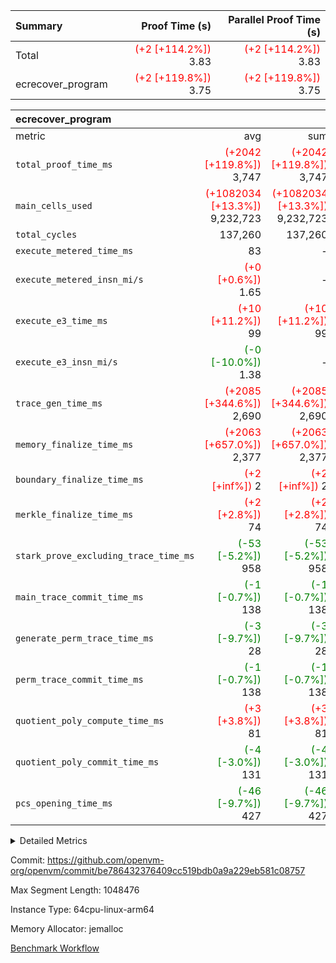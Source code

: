 | Summary | Proof Time (s) | Parallel Proof Time (s) |
|:---|---:|---:|
| Total | <span style='color: red'>(+2 [+114.2%])</span> 3.83 | <span style='color: red'>(+2 [+114.2%])</span> 3.83 |
| ecrecover_program | <span style='color: red'>(+2 [+119.8%])</span> 3.75 | <span style='color: red'>(+2 [+119.8%])</span> 3.75 |


| ecrecover_program |||||
|:---|---:|---:|---:|---:|
|metric|avg|sum|max|min|
| `total_proof_time_ms ` | <span style='color: red'>(+2042 [+119.8%])</span> 3,747 | <span style='color: red'>(+2042 [+119.8%])</span> 3,747 | <span style='color: red'>(+2042 [+119.8%])</span> 3,747 | <span style='color: red'>(+2042 [+119.8%])</span> 3,747 |
| `main_cells_used     ` | <span style='color: red'>(+1082034 [+13.3%])</span> 9,232,723 | <span style='color: red'>(+1082034 [+13.3%])</span> 9,232,723 | <span style='color: red'>(+1082034 [+13.3%])</span> 9,232,723 | <span style='color: red'>(+1082034 [+13.3%])</span> 9,232,723 |
| `total_cycles        ` |  137,260 |  137,260 |  137,260 |  137,260 |
| `execute_metered_time_ms` |  83 | -          | -          | -          |
| `execute_metered_insn_mi/s` | <span style='color: red'>(+0 [+0.6%])</span> 1.65 | -          | -          | -          |
| `execute_e3_time_ms  ` | <span style='color: red'>(+10 [+11.2%])</span> 99 | <span style='color: red'>(+10 [+11.2%])</span> 99 | <span style='color: red'>(+10 [+11.2%])</span> 99 | <span style='color: red'>(+10 [+11.2%])</span> 99 |
| `execute_e3_insn_mi/s` | <span style='color: green'>(-0 [-10.0%])</span> 1.38 | -          | <span style='color: green'>(-0 [-10.0%])</span> 1.38 | <span style='color: green'>(-0 [-10.0%])</span> 1.38 |
| `trace_gen_time_ms   ` | <span style='color: red'>(+2085 [+344.6%])</span> 2,690 | <span style='color: red'>(+2085 [+344.6%])</span> 2,690 | <span style='color: red'>(+2085 [+344.6%])</span> 2,690 | <span style='color: red'>(+2085 [+344.6%])</span> 2,690 |
| `memory_finalize_time_ms` | <span style='color: red'>(+2063 [+657.0%])</span> 2,377 | <span style='color: red'>(+2063 [+657.0%])</span> 2,377 | <span style='color: red'>(+2063 [+657.0%])</span> 2,377 | <span style='color: red'>(+2063 [+657.0%])</span> 2,377 |
| `boundary_finalize_time_ms` | <span style='color: red'>(+2 [+inf%])</span> 2 | <span style='color: red'>(+2 [+inf%])</span> 2 | <span style='color: red'>(+2 [+inf%])</span> 2 | <span style='color: red'>(+2 [+inf%])</span> 2 |
| `merkle_finalize_time_ms` | <span style='color: red'>(+2 [+2.8%])</span> 74 | <span style='color: red'>(+2 [+2.8%])</span> 74 | <span style='color: red'>(+2 [+2.8%])</span> 74 | <span style='color: red'>(+2 [+2.8%])</span> 74 |
| `stark_prove_excluding_trace_time_ms` | <span style='color: green'>(-53 [-5.2%])</span> 958 | <span style='color: green'>(-53 [-5.2%])</span> 958 | <span style='color: green'>(-53 [-5.2%])</span> 958 | <span style='color: green'>(-53 [-5.2%])</span> 958 |
| `main_trace_commit_time_ms` | <span style='color: green'>(-1 [-0.7%])</span> 138 | <span style='color: green'>(-1 [-0.7%])</span> 138 | <span style='color: green'>(-1 [-0.7%])</span> 138 | <span style='color: green'>(-1 [-0.7%])</span> 138 |
| `generate_perm_trace_time_ms` | <span style='color: green'>(-3 [-9.7%])</span> 28 | <span style='color: green'>(-3 [-9.7%])</span> 28 | <span style='color: green'>(-3 [-9.7%])</span> 28 | <span style='color: green'>(-3 [-9.7%])</span> 28 |
| `perm_trace_commit_time_ms` | <span style='color: green'>(-1 [-0.7%])</span> 138 | <span style='color: green'>(-1 [-0.7%])</span> 138 | <span style='color: green'>(-1 [-0.7%])</span> 138 | <span style='color: green'>(-1 [-0.7%])</span> 138 |
| `quotient_poly_compute_time_ms` | <span style='color: red'>(+3 [+3.8%])</span> 81 | <span style='color: red'>(+3 [+3.8%])</span> 81 | <span style='color: red'>(+3 [+3.8%])</span> 81 | <span style='color: red'>(+3 [+3.8%])</span> 81 |
| `quotient_poly_commit_time_ms` | <span style='color: green'>(-4 [-3.0%])</span> 131 | <span style='color: green'>(-4 [-3.0%])</span> 131 | <span style='color: green'>(-4 [-3.0%])</span> 131 | <span style='color: green'>(-4 [-3.0%])</span> 131 |
| `pcs_opening_time_ms ` | <span style='color: green'>(-46 [-9.7%])</span> 427 | <span style='color: green'>(-46 [-9.7%])</span> 427 | <span style='color: green'>(-46 [-9.7%])</span> 427 | <span style='color: green'>(-46 [-9.7%])</span> 427 |



<details>
<summary>Detailed Metrics</summary>

| group | num_segments | keygen_time_ms | insns | fri.log_blowup | execute_metered_time_ms | execute_metered_insn_mi/s | commit_exe_time_ms |
| --- | --- | --- | --- | --- | --- | --- | --- |
| ecrecover_program | 1 | 916 | 137,261 | 1 | 83 | 1.65 | 10 | 

| group | air_name | quotient_deg | interactions | constraints |
| --- | --- | --- | --- | --- |
| ecrecover_program | AccessAdapterAir<16> | 2 | 5 | 12 | 
| ecrecover_program | AccessAdapterAir<2> | 2 | 5 | 12 | 
| ecrecover_program | AccessAdapterAir<32> | 2 | 5 | 12 | 
| ecrecover_program | AccessAdapterAir<4> | 2 | 5 | 12 | 
| ecrecover_program | AccessAdapterAir<8> | 2 | 5 | 12 | 
| ecrecover_program | BitwiseOperationLookupAir<8> | 2 | 2 | 4 | 
| ecrecover_program | KeccakVmAir | 2 | 321 | 4,513 | 
| ecrecover_program | MemoryMerkleAir<8> | 2 | 4 | 39 | 
| ecrecover_program | PersistentBoundaryAir<8> | 2 | 3 | 7 | 
| ecrecover_program | PhantomAir | 2 | 3 | 5 | 
| ecrecover_program | Poseidon2PeripheryAir<BabyBearParameters>, 1> | 2 | 1 | 286 | 
| ecrecover_program | ProgramAir | 1 | 1 | 4 | 
| ecrecover_program | RangeTupleCheckerAir<2> | 1 | 1 | 4 | 
| ecrecover_program | Rv32HintStoreAir | 2 | 18 | 28 | 
| ecrecover_program | VariableRangeCheckerAir | 1 | 1 | 4 | 
| ecrecover_program | VmAirWrapper<Rv32BaseAluAdapterAir, BaseAluCoreAir<4, 8> | 2 | 20 | 37 | 
| ecrecover_program | VmAirWrapper<Rv32BaseAluAdapterAir, LessThanCoreAir<4, 8> | 2 | 18 | 40 | 
| ecrecover_program | VmAirWrapper<Rv32BaseAluAdapterAir, ShiftCoreAir<4, 8> | 2 | 24 | 91 | 
| ecrecover_program | VmAirWrapper<Rv32BranchAdapterAir, BranchEqualCoreAir<4> | 2 | 11 | 20 | 
| ecrecover_program | VmAirWrapper<Rv32BranchAdapterAir, BranchLessThanCoreAir<4, 8> | 2 | 13 | 35 | 
| ecrecover_program | VmAirWrapper<Rv32CondRdWriteAdapterAir, Rv32JalLuiCoreAir> | 2 | 10 | 18 | 
| ecrecover_program | VmAirWrapper<Rv32IsEqualModAdapterAir<2, 1, 32, 32>, ModularIsEqualCoreAir<32, 4, 8> | 2 | 25 | 225 | 
| ecrecover_program | VmAirWrapper<Rv32JalrAdapterAir, Rv32JalrCoreAir> | 2 | 16 | 20 | 
| ecrecover_program | VmAirWrapper<Rv32LoadStoreAdapterAir, LoadSignExtendCoreAir<4, 8> | 2 | 18 | 33 | 
| ecrecover_program | VmAirWrapper<Rv32LoadStoreAdapterAir, LoadStoreCoreAir<4> | 2 | 17 | 40 | 
| ecrecover_program | VmAirWrapper<Rv32MultAdapterAir, DivRemCoreAir<4, 8> | 2 | 25 | 84 | 
| ecrecover_program | VmAirWrapper<Rv32MultAdapterAir, MulHCoreAir<4, 8> | 2 | 24 | 31 | 
| ecrecover_program | VmAirWrapper<Rv32MultAdapterAir, MultiplicationCoreAir<4, 8> | 2 | 19 | 19 | 
| ecrecover_program | VmAirWrapper<Rv32RdWriteAdapterAir, Rv32AuipcCoreAir> | 2 | 12 | 14 | 
| ecrecover_program | VmAirWrapper<Rv32VecHeapAdapterAir<1, 2, 2, 32, 32>, FieldExpressionCoreAir> | 2 | 415 | 480 | 
| ecrecover_program | VmAirWrapper<Rv32VecHeapAdapterAir<2, 1, 1, 32, 32>, FieldExpressionCoreAir> | 2 | 158 | 190 | 
| ecrecover_program | VmAirWrapper<Rv32VecHeapAdapterAir<2, 2, 2, 32, 32>, FieldExpressionCoreAir> | 2 | 428 | 457 | 
| ecrecover_program | VmConnectorAir | 2 | 5 | 11 | 

| group | air_name | segment | rows | prep_cols | perm_cols | main_cols | cells |
| --- | --- | --- | --- | --- | --- | --- | --- |
| ecrecover_program | AccessAdapterAir<16> | 0 | 4,096 |  | 16 | 25 | 167,936 | 
| ecrecover_program | AccessAdapterAir<32> | 0 | 2,048 |  | 16 | 41 | 116,736 | 
| ecrecover_program | AccessAdapterAir<8> | 0 | 16,384 |  | 16 | 17 | 540,672 | 
| ecrecover_program | BitwiseOperationLookupAir<8> | 0 | 65,536 | 3 | 8 | 2 | 655,360 | 
| ecrecover_program | KeccakVmAir | 0 | 128 |  | 1,056 | 3,163 | 540,032 | 
| ecrecover_program | MemoryMerkleAir<8> | 0 | 4,096 |  | 16 | 32 | 196,608 | 
| ecrecover_program | PersistentBoundaryAir<8> | 0 | 4,096 |  | 12 | 20 | 131,072 | 
| ecrecover_program | PhantomAir | 0 | 16 |  | 12 | 6 | 288 | 
| ecrecover_program | Poseidon2PeripheryAir<BabyBearParameters>, 1> | 0 | 4,096 |  | 8 | 300 | 1,261,568 | 
| ecrecover_program | ProgramAir | 0 | 32,768 |  | 8 | 10 | 589,824 | 
| ecrecover_program | RangeTupleCheckerAir<2> | 0 | 524,288 | 2 | 8 | 1 | 4,718,592 | 
| ecrecover_program | Rv32HintStoreAir | 0 | 256 |  | 44 | 32 | 19,456 | 
| ecrecover_program | VariableRangeCheckerAir | 0 | 262,144 | 2 | 8 | 1 | 2,359,296 | 
| ecrecover_program | VmAirWrapper<Rv32BaseAluAdapterAir, BaseAluCoreAir<4, 8> | 0 | 65,536 |  | 52 | 36 | 5,767,168 | 
| ecrecover_program | VmAirWrapper<Rv32BaseAluAdapterAir, LessThanCoreAir<4, 8> | 0 | 4,096 |  | 40 | 37 | 315,392 | 
| ecrecover_program | VmAirWrapper<Rv32BaseAluAdapterAir, ShiftCoreAir<4, 8> | 0 | 16,384 |  | 52 | 53 | 1,720,320 | 
| ecrecover_program | VmAirWrapper<Rv32BranchAdapterAir, BranchEqualCoreAir<4> | 0 | 16,384 |  | 28 | 26 | 884,736 | 
| ecrecover_program | VmAirWrapper<Rv32BranchAdapterAir, BranchLessThanCoreAir<4, 8> | 0 | 4,096 |  | 32 | 32 | 262,144 | 
| ecrecover_program | VmAirWrapper<Rv32CondRdWriteAdapterAir, Rv32JalLuiCoreAir> | 0 | 4,096 |  | 28 | 18 | 188,416 | 
| ecrecover_program | VmAirWrapper<Rv32IsEqualModAdapterAir<2, 1, 32, 32>, ModularIsEqualCoreAir<32, 4, 8> | 0 | 4,096 |  | 56 | 166 | 909,312 | 
| ecrecover_program | VmAirWrapper<Rv32JalrAdapterAir, Rv32JalrCoreAir> | 0 | 4,096 |  | 36 | 28 | 262,144 | 
| ecrecover_program | VmAirWrapper<Rv32LoadStoreAdapterAir, LoadSignExtendCoreAir<4, 8> | 0 | 8,192 |  | 52 | 36 | 720,896 | 
| ecrecover_program | VmAirWrapper<Rv32LoadStoreAdapterAir, LoadStoreCoreAir<4> | 0 | 65,536 |  | 52 | 41 | 6,094,848 | 
| ecrecover_program | VmAirWrapper<Rv32MultAdapterAir, MulHCoreAir<4, 8> | 0 | 8 |  | 72 | 39 | 888 | 
| ecrecover_program | VmAirWrapper<Rv32MultAdapterAir, MultiplicationCoreAir<4, 8> | 0 | 32 |  | 52 | 31 | 2,656 | 
| ecrecover_program | VmAirWrapper<Rv32RdWriteAdapterAir, Rv32AuipcCoreAir> | 0 | 2,048 |  | 28 | 20 | 98,304 | 
| ecrecover_program | VmAirWrapper<Rv32VecHeapAdapterAir<1, 2, 2, 32, 32>, FieldExpressionCoreAir> | 0 | 2,048 |  | 836 | 547 | 2,832,384 | 
| ecrecover_program | VmAirWrapper<Rv32VecHeapAdapterAir<2, 1, 1, 32, 32>, FieldExpressionCoreAir> | 0 | 32 |  | 320 | 263 | 18,656 | 
| ecrecover_program | VmAirWrapper<Rv32VecHeapAdapterAir<2, 2, 2, 32, 32>, FieldExpressionCoreAir> | 0 | 1,024 |  | 860 | 625 | 1,520,640 | 
| ecrecover_program | VmConnectorAir | 0 | 2 | 1 | 16 | 5 | 42 | 

| group | segment | trace_gen_time_ms | total_proof_time_ms | total_cycles | total_cells | stark_prove_excluding_trace_time_ms | quotient_poly_compute_time_ms | quotient_poly_commit_time_ms | perm_trace_commit_time_ms | pcs_opening_time_ms | merkle_finalize_time_ms | memory_finalize_time_ms | main_trace_commit_time_ms | main_cells_used | insns | generate_perm_trace_time_ms | execute_e3_time_ms | execute_e3_insn_mi/s | boundary_finalize_time_ms |
| --- | --- | --- | --- | --- | --- | --- | --- | --- | --- | --- | --- | --- | --- | --- | --- | --- | --- | --- | --- |
| ecrecover_program | 0 | 2,690 | 3,747 | 137,260 | 32,925,330 | 958 | 81 | 131 | 138 | 427 | 74 | 2,377 | 138 | 9,232,723 | 137,261 | 28 | 99 | 1.38 | 2 | 

| group | segment | trace_height_constraint | weighted_sum | threshold |
| --- | --- | --- | --- | --- |
| ecrecover_program | 0 | 0 | 396,372 | 2,013,265,921 | 
| ecrecover_program | 0 | 1 | 1,239,280 | 2,013,265,921 | 
| ecrecover_program | 0 | 2 | 198,186 | 2,013,265,921 | 
| ecrecover_program | 0 | 3 | 2,663,748 | 2,013,265,921 | 
| ecrecover_program | 0 | 4 | 16,384 | 2,013,265,921 | 
| ecrecover_program | 0 | 5 | 8,192 | 2,013,265,921 | 
| ecrecover_program | 0 | 6 | 471,272 | 2,013,265,921 | 
| ecrecover_program | 0 | 7 | 192 | 2,013,265,921 | 
| ecrecover_program | 0 | 8 | 5,947,994 | 2,013,265,921 | 

</details>


Commit: https://github.com/openvm-org/openvm/commit/be786432376409cc519bdb0a9a229eb581c08757

Max Segment Length: 1048476

Instance Type: 64cpu-linux-arm64

Memory Allocator: jemalloc

[Benchmark Workflow](https://github.com/openvm-org/openvm/actions/runs/15879551430)
